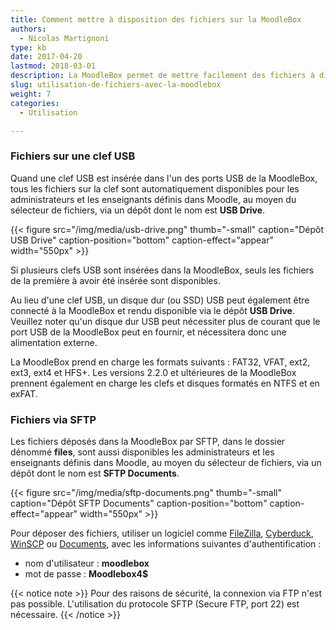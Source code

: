 ```yaml
---
title: Comment mettre à disposition des fichiers sur la MoodleBox
authors:
  - Nicolas Martignoni
type: kb
date: 2017-04-20
lastmod: 2018-03-01
description: La MoodleBox permet de mettre facilement des fichiers à disposition de ses utilisateurs, au moyen des méthodes décrites ci-dessous
slug: utilisation-de-fichiers-avec-la-moodlebox
weight: 7
categories:
  - Utilisation

---
```

### Fichiers sur une clef USB

Quand une clef USB est insérée dans l'un des ports USB de la MoodleBox, tous les fichiers sur la clef sont automatiquement disponibles pour les administrateurs et les enseignants définis dans Moodle, au moyen du sélecteur de fichiers, via un dépôt dont le nom est __USB Drive__.

{{< figure src="/img/media/usb-drive.png" thumb="-small" caption="Dépôt USB Drive" caption-position="bottom" caption-effect="appear" width="550px" >}}

Si plusieurs clefs USB sont insérées dans la MoodleBox, seuls les fichiers de la première à avoir été insérée sont disponibles.

Au lieu d'une clef USB, un disque dur (ou SSD) USB peut également être connecté à la MoodleBox et rendu disponible via le dépôt __USB Drive__. Veuillez noter qu'un disque dur USB peut nécessiter plus de courant que le port USB de la MoodleBox peut en fournir, et nécessitera donc une alimentation externe.

La MoodleBox prend en charge les formats suivants : FAT32, VFAT, ext2, ext3, ext4 et HFS+. Les versions 2.2.0 et ultérieures de la MoodleBox prennent également en charge les clefs et disques formatés en NTFS et en exFAT.

### Fichiers via SFTP

Les fichiers déposés dans la MoodleBox par SFTP, dans le dossier dénommé __files__, sont aussi disponibles les administrateurs et les enseignants définis dans Moodle, au moyen du sélecteur de fichiers, via un dépôt dont le nom est __SFTP Documents__.

{{< figure src="/img/media/sftp-documents.png" thumb="-small" caption="Dépôt SFTP Documents" caption-position="bottom" caption-effect="appear" width="550px" >}}

Pour déposer des fichiers, utiliser un logiciel comme [FileZilla][1], [Cyberduck][2], [WinSCP][3] ou [Documents][4], avec les informations suivantes d'authentification :

  * nom d'utilisateur : __moodlebox__
  * mot de passe : __Moodlebox4$__

{{< notice note >}}
Pour des raisons de sécurité, la connexion via FTP n'est pas possible. L'utilisation du protocole SFTP (Secure FTP, port 22) est nécessaire.
{{< /notice >}}

 [1]: https://filezilla-project.org/
 [2]: https://cyberduck.io/
 [3]: http://winscp.net/
 [4]: https://readdle.com/fr/products/documents/
